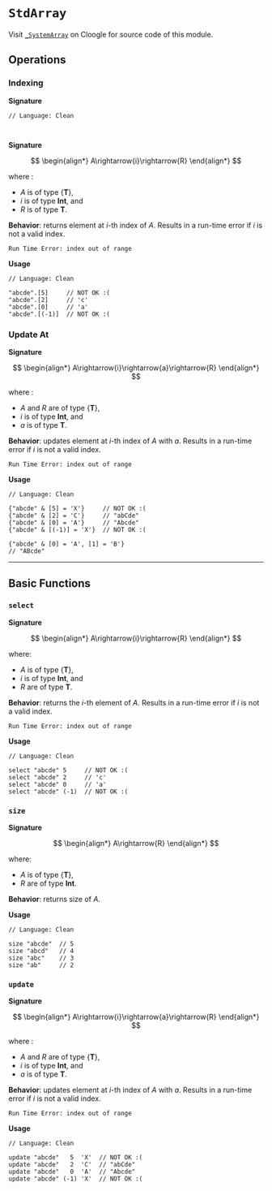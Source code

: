 # `StdArray`

Visit [`_SystemArray`](https://cloogle.org/src/#base-stdenv/StdArray;icl;line=1) on Cloogle for source code of this module.

## Operations

### Indexing

**Signature**

```Clean
// Language: Clean



```

**Signature**

$$
\begin{align*}
A\rightarrow{i}\rightarrow{R}
\end{align*}
$$

where :
- $A$ is of type $\{\textbf{T}\}$,
- $i$ is of type $\textbf{Int}$, and
- $R$ is of type $\textbf{T}$.

**Behavior**: returns element at $i$-th index of $A$.
Results in a run-time error if $i$ is not a valid index.

```
Run Time Error: index out of range
```

**Usage**

```
// Language: Clean
 
"abcde".[5]     // NOT OK :(
"abcde".[2]     // 'c'
"abcde".[0]     // 'a'
"abcde".[(-1)]  // NOT OK :(
```

### Update At

**Signature**

$$
\begin{align*}
A\rightarrow{i}\rightarrow{a}\rightarrow{R}
\end{align*}
$$

where :
- $A$ and $R$ are of type $\{\textbf{T}\}$,
- $i$ is of type $\textbf{Int}$, and
- $a$ is of type $\textbf{T}$.

**Behavior**: updates element at $i$-th index of $A$ with $a$.
Results in a run-time error if $i$ is not a valid index.

```
Run Time Error: index out of range
```

**Usage**

```
// Language: Clean
 
{"abcde" & [5] = 'X'}     // NOT OK :(
{"abcde" & [2] = 'C'}     // "abCde"
{"abcde" & [0] = 'A'}     // "Abcde"
{"abcde" & [(-1)] = 'X'}  // NOT OK :(

{"abcde" & [0] = 'A', [1] = 'B'}
// "ABcde"
```

---

## Basic Functions

### `select`

**Signature**

$$
\begin{align*}
A\rightarrow{i}\rightarrow{R}
\end{align*}
$$

where:
- $A$ is of type $\{\textbf{T}\}$,
- $i$ is of type $\textbf{Int}$, and
- $R$ are of type $\textbf{T}$.

**Behavior**: returns the $i$-th element of $A$.
Results in a run-time error if $i$ is not a valid index.

```
Run Time Error: index out of range
```

**Usage**


```
// Language: Clean
 
select "abcde" 5     // NOT OK :(
select "abcde" 2     // 'c'
select "abcde" 0     // 'a'
select "abcde" (-1)  // NOT OK :(
```

### `size`

**Signature**

$$
\begin{align*}
A\rightarrow{R}
\end{align*}
$$

where:
- $A$ is of type $\{\textbf{T}\}$,
- $R$ are of type $\textbf{Int}$.

**Behavior**: returns size of $A$.

**Usage**


```
// Language: Clean
 
size "abcde"  // 5
size "abcd"   // 4
size "abc"    // 3
size "ab"     // 2
```

### `update`

**Signature**

$$
\begin{align*}
A\rightarrow{i}\rightarrow{a}\rightarrow{R}
\end{align*}
$$

where :
- $A$ and $R$ are of type $\{\textbf{T}\}$,
- $i$ is of type $\textbf{Int}$, and
- $a$ is of type $\textbf{T}$.

**Behavior**: updates element at $i$-th index of $A$ with $a$.
Results in a run-time error if $i$ is not a valid index.

```
Run Time Error: index out of range
```

**Usage**

```
// Language: Clean
 
update "abcde"   5  'X'  // NOT OK :(
update "abcde"   2  'C'  // "abCde"
update "abcde"   0  'A'  // "Abcde"
update "abcde" (-1) 'X'  // NOT OK :(
```

